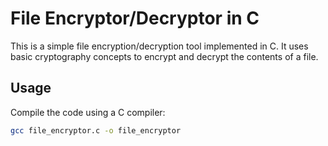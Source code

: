 # File Encryptor/Decryptor in C

This is a simple file encryption/decryption tool implemented in C. It uses basic cryptography concepts to encrypt and decrypt the contents of a file.

## Usage

Compile the code using a C compiler:

```bash
gcc file_encryptor.c -o file_encryptor


